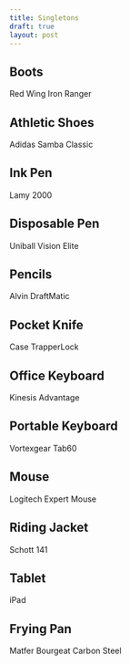 ```yaml
---
title: Singletons
draft: true
layout: post
---
```


## Boots
Red Wing Iron Ranger

## Athletic Shoes
Adidas Samba Classic

## Ink Pen
Lamy 2000

## Disposable Pen
Uniball Vision Elite

## Pencils
Alvin DraftMatic

## Pocket Knife
Case TrapperLock

## Office Keyboard
Kinesis Advantage

## Portable Keyboard
Vortexgear Tab60

## Mouse
Logitech Expert Mouse

## Riding Jacket
Schott 141

## Tablet
iPad

## Frying Pan
Matfer Bourgeat Carbon Steel
